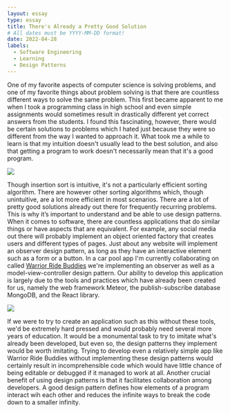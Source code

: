 ```yaml
---
layout: essay
type: essay
title: There's Already a Pretty Good Solution
# All dates must be YYYY-MM-DD format!
date: 2022-04-28
labels:
  - Software Engineering
  - Learning
  - Design Patterns
---
```


One of my favorite aspects of computer science is solving problems, and one of my favorite things about problem solving is that there are countless different ways to solve the same problem. This first became apparent to me when I took a programming class in high school and even simple assignments would sometimes result in drastically different yet correct answers from the students. I found this fascinating, however, there would be certain solutions to problems which I hated just because they were so different from the way I wanted to approach it. What took me a while to learn is that my intuition doesn't usually lead to the best solution, and also that getting a program to work doesn't necessarily mean that it's a good program.

<img class="ui image" src="{{ site.baseurl }}/images/exit-ramp.jpg">

Though insertion sort is intuitive, it's not a particularly efficient sorting algorithm. There are however other sorting algorithms which, though unintuitive, are a lot more efficient in most scenarios. There are a lot of pretty good solutions already out there for frequently recurring problems. This is why it’s important to understand and be able to use design patterns. When it comes to software, there are countless applications that do similar things or have aspects that are equivalent. For example, any social media out there will probably implement an object oriented factory that creates users and different types of pages. Just about any website will implement an observer design pattern, as long as they have an interactive element such as a form or a button. In a car pool app I'm currently collaborating on called <a href="https://warrior-ride-buddies.github.io/">Warrior Ride Buddies</a> we're implementing an observer as well as a model-view-controller design pattern. Our ability to develop this application is largely due to the tools and practices which have already been created for us, namely the web framework Meteor, the publish-subscribe database MongoDB, and the React library.

<img class="ui image" src="{{ site.baseurl }}/images/spaghetti.jpg">

If we were to try to create an application such as this without these tools, we'd be extremely hard pressed and would probably need several more years of education. It would be a monumental task to try to imitate what's already been developed, but even so, the design patterns they implement would be worth imitating. Trying to develop even a relatively simple app like Warrior Ride Buddies without implementing these design patterns would certainly result in incomprehensible code which would have little chance of being editable or debugged if it managed to work at all. Another crucial benefit of using design patterns is that it facilitates collaboration among developers. A good design pattern defines how elements of a program interact wih each other and reduces the infinite ways to break the code down to a smaller infinity.


